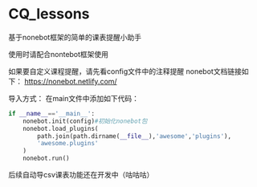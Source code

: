# CQ_lessons
基于nonebot框架的简单的课表提醒小助手

使用时请配合nontebot框架使用

如果要自定义课程提醒，请先看config文件中的注释提醒
nonebot文档链接如下：
https://nonebot.netlify.com/

导入方式：
在main文件中添加如下代码：
```python
if __name__=='__main__':
    nonebot.init(config)#初始化nonebot包
    nonebot.load_plugins(
        path.join(path.dirname(__file__),'awesome','plugins'),
        'awesome.plugins'
    )
    nonebot.run()
```
后续自动导csv课表功能还在开发中（咕咕咕）